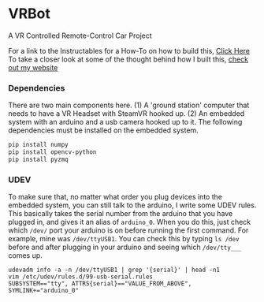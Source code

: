 # VRBot
A VR Controlled Remote-Control Car Project

For a link to the Instructables for a How-To on how to build this, [Click Here]()
To take a closer look at some of the thought behind how I built this, [check out my website](https://tylergragg.com/vrbot-fall-2019/)

### Dependencies
There are two main components here. (1) A 'ground station' computer that needs to have a VR Headset with SteamVR hooked up. (2) An embedded system with an arduino and a usb camera hooked up to it. The following dependencies must be installed on the embedded system.

```bash
pip install numpy
pip install opencv-python
pip install pyzmq
```

### UDEV
To make sure that, no matter what order you plug devices into the embedded system, you can still talk to the arduino, I write some UDEV rules. This basically takes the serial number from the arduino that you have plugged in, and gives it an alias of `arduino_0`. When you do this, just check which `/dev/` port your arduino is on before running the first command. For example, mine was `/dev/ttyUSB1`. You can check this by typing `ls /dev` before and after plugging in your arduino and seeing which `/dev/tty___` comes up.

```
udevadm info -a -n /dev/ttyUSB1 | grep '{serial}' | head -n1
vim /etc/udev/rules.d/99-usb-serial.rules
SUBSYSTEM=="tty", ATTRS{serial}=="VALUE_FROM_ABOVE", SYMLINK+="arduino_0"
```
